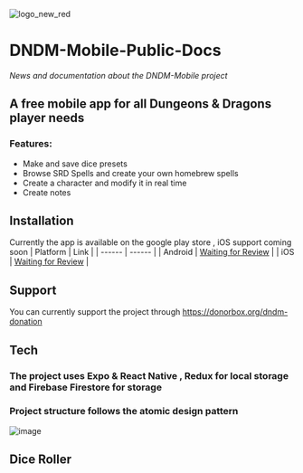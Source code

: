 ![logo_new_red](https://user-images.githubusercontent.com/29221743/178919473-0a800633-b486-42ca-be01-fa4a9e8b9593.png)


# DNDM-Mobile-Public-Docs
_News and documentation about the DNDM-Mobile project_

## A free mobile app for all Dungeons & Dragons player needs

### Features:
- Make and save dice presets
- Browse SRD Spells and create your own homebrew spells
- Create a character and modify it in real time 
- Create notes 

## Installation 

Currently the app is available on the google play store , iOS support coming soon 
| Platform | Link |
| ------ | ------ |
| Android | [Waiting for Review](https://www.google.com) |
| iOS | [Waiting for Review](https://www.google.com) |


## Support

You can currently support the project through https://donorbox.org/dndm-donation

## Tech

### The project uses Expo & React Native  , Redux for local storage  and Firebase Firestore for storage
### Project structure follows the atomic design pattern

![image](https://user-images.githubusercontent.com/29221743/178920663-9acaa60b-90cb-4a8e-91b2-ca75f4f35838.png)

##

## Dice Roller
